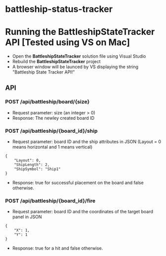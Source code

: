 # battleship-status-tracker

# Running the BattleshipStateTracker API [Tested using VS on Mac]
- Open the **BattleshipStateTracker** solution file using Visual Studio
- Rebuild the **BattleshipStateTracker** project
- A browser window will be launced by VS displaying the string "Battleship State Tracker API!"

## API
### **POST** /api/battleship/board/{size}
- Request parameter: size (an integer > 0)
- Response: The newley created board ID

### **POST** /api/battleship/{board_id}/ship
- Request parameter: board ID and the ship attributes in JSON (Layout = 0 means horizontal and 1 means vertical)
```
{
    "Layout": 0,
    "ShipLength": 2,
    "ShipSymbol": "Ship1"
}
```

- Response: true for successful placement on the board and false otherwise.

### **POST** /api/battleship/{board_id}/fire
- Request parameter: board ID and the coordinates of the target board panel in JSON
```
{
    "X": 1,
    "Y": 1
}
```

- Response: true for a hit and false otherwise.



